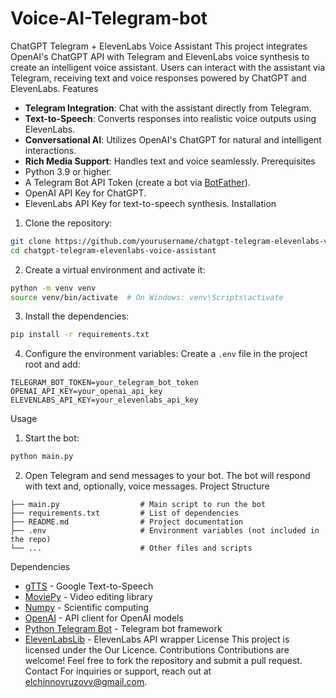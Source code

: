 # Voice-AI-Telegram-bot

ChatGPT Telegram + ElevenLabs Voice Assistant
This project integrates OpenAI's ChatGPT API with Telegram and ElevenLabs voice synthesis to create an intelligent voice assistant. Users can interact with the assistant via Telegram, receiving text and voice responses powered by ChatGPT and ElevenLabs.
Features
- **Telegram Integration**: Chat with the assistant directly from Telegram.
- **Text-to-Speech**: Converts responses into realistic voice outputs using ElevenLabs.
- **Conversational AI**: Utilizes OpenAI's ChatGPT for natural and intelligent interactions.
- **Rich Media Support**: Handles text and voice seamlessly.
Prerequisites
- Python 3.9 or higher.
- A Telegram Bot API Token (create a bot via [BotFather](https://core.telegram.org/bots#botfather)).
- OpenAI API Key for ChatGPT.
- ElevenLabs API Key for text-to-speech synthesis.
Installation
1. Clone the repository:
```bash
git clone https://github.com/yourusername/chatgpt-telegram-elevenlabs-voice-assistant.git
cd chatgpt-telegram-elevenlabs-voice-assistant
```
2. Create a virtual environment and activate it:
```bash
python -m venv venv
source venv/bin/activate  # On Windows: venv\Scripts\activate
```
3. Install the dependencies:
```bash
pip install -r requirements.txt
```
4. Configure the environment variables:
Create a `.env` file in the project root and add:
```env
TELEGRAM_BOT_TOKEN=your_telegram_bot_token
OPENAI_API_KEY=your_openai_api_key
ELEVENLABS_API_KEY=your_elevenlabs_api_key
```
Usage
1. Start the bot:
```bash
python main.py
```
2. Open Telegram and send messages to your bot. The bot will respond with text and, optionally, voice messages.
Project Structure
```
├── main.py                  # Main script to run the bot
├── requirements.txt         # List of dependencies
├── README.md                # Project documentation
├── .env                     # Environment variables (not included in the repo)
└── ...                      # Other files and scripts
```
Dependencies
- [gTTS](https://pypi.org/project/gTTS/) - Google Text-to-Speech
- [MoviePy](https://pypi.org/project/moviepy/) - Video editing library
- [Numpy](https://pypi.org/project/numpy/) - Scientific computing
- [OpenAI](https://pypi.org/project/openai/) - API client for OpenAI models
- [Python Telegram Bot](https://python-telegram-bot.readthedocs.io/) - Telegram bot framework
- [ElevenLabsLib](https://pypi.org/project/elevenlabslib/) - ElevenLabs API wrapper
License
This project is licensed under the Our Licence.
Contributions
Contributions are welcome! Feel free to fork the repository and submit a pull request.
Contact
For inquiries or support, reach out at [elchinnovruzovv@gmail.com](mailto:elchinnovruzovv@gmail.com).
